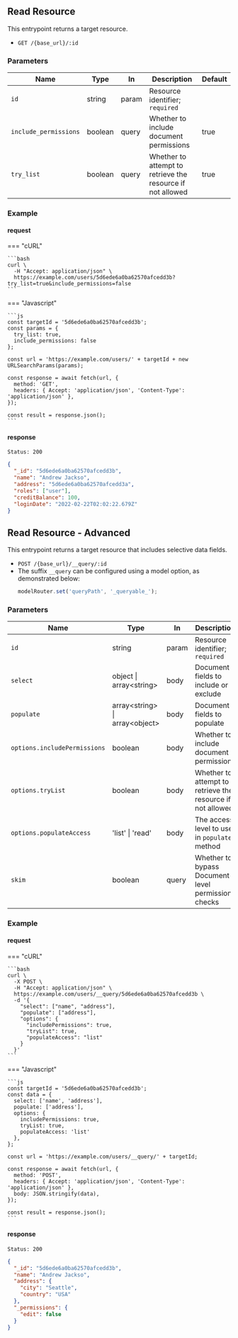 ## Read Resource

This entrypoint returns a target resource.

- `GET /{base_url}/:id`

### Parameters

| Name                  | Type    | In    | Description                                                | Default |
| --------------------- | ------- | ----- | ---------------------------------------------------------- | ------- |
| `id`                  | string  | param | Resource identifier; `required`                            |         |
| `include_permissions` | boolean | query | Whether to include document permissions                    | true    |
| `try_list`            | boolean | query | Whether to attempt to retrieve the resource if not allowed | true    |

### Example

#### request

=== "cURL"

    ```bash
    curl \
      -H "Accept: application/json" \
      https://example.com/users/5d6ede6a0ba62570afcedd3b?try_list=true&include_permissions=false
    ```

=== "Javascript"

    ```js
    const targetId = '5d6ede6a0ba62570afcedd3b';
    const params = {
      try_list: true,
      include_permissions: false
    };

    const url = 'https://example.com/users/' + targetId + new URLSearchParams(params);

    const response = await fetch(url, {
      method: 'GET',
      headers: { Accept: 'application/json', 'Content-Type': 'application/json' },
    });

    const result = response.json();
    ```

#### response

```
Status: 200
```

```json
{
  "_id": "5d6ede6a0ba62570afcedd3b",
  "name": "Andrew Jackso",
  "address": "5d6ede6a0ba62570afcedd3a",
  "roles": ["user"],
  "creditBalance": 100,
  "loginDate": "2022-02-22T02:02:22.679Z"
}
```

## Read Resource - Advanced

This entrypoint returns a target resource that includes selective data fields.

- `POST /{base_url}/__query/:id`
- The suffix `__query` can be configured using a model option, as demonstrated below:
  ```ts
  modelRouter.set('queryPath', '_queryable_');
  ```

### Parameters

| Name                         | Type                             | In    | Description                                                | Default |
| ---------------------------- | -------------------------------- | ----- | ---------------------------------------------------------- | ------- |
| `id`                         | string                           | param | Resource identifier; `required`                            |         |
| `select`                     | object \| array<string\>         | body  | Document fields to include or exclude                      |         |
| `populate`                   | array<string\> \| array<object\> | body  | Document fields to populate                                |         |
| `options.includePermissions` | boolean                          | body  | Whether to include document permissions                    | true    |
| `options.tryList`            | boolean                          | body  | Whether to attempt to retrieve the resource if not allowed | true    |
| `options.populateAccess`     | 'list' \| 'read'                 | body  | The access level to use in `populate` method               | read    |
| `skim`                       | boolean                          | query | Whether to bypass Document-level permissions checks        | false   |

### Example

#### request

=== "cURL"

    ```bash
    curl \
      -X POST \
      -H "Accept: application/json" \
      https://example.com/users/__query/5d6ede6a0ba62570afcedd3b \
      -d '{
        "select": ["name", "address"],
        "populate": ["address"],
        "options": {
          "includePermissions": true,
          "tryList": true,
          "populateAccess": "list"
        }
      }'
    ```

=== "Javascript"

    ```js
    const targetId = '5d6ede6a0ba62570afcedd3b';
    const data = {
      select: ['name', 'address'],
      populate: ['address'],
      options: {
        includePermissions: true,
        tryList: true,
        populateAccess: 'list'
      },
    };

    const url = 'https://example.com/users/__query/' + targetId;

    const response = await fetch(url, {
      method: 'POST',
      headers: { Accept: 'application/json', 'Content-Type': 'application/json' },
      body: JSON.stringify(data),
    });

    const result = response.json();
    ```

#### response

```
Status: 200
```

```json
{
  "_id": "5d6ede6a0ba62570afcedd3b",
  "name": "Andrew Jackso",
  "address": {
    "city": "Seattle",
    "country": "USA"
  },
  "_permissions": {
    "edit": false
  }
}
```
